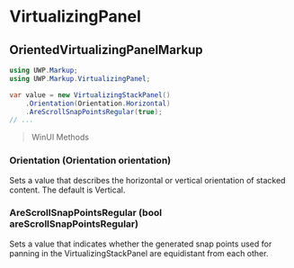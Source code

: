 # VirtualizingPanel
## OrientedVirtualizingPanelMarkup

```csharp
using UWP.Markup;
using UWP.Markup.VirtualizingPanel;

var value = new VirtualizingStackPanel()
    .Orientation(Orientation.Horizontal)
    .AreScrollSnapPointsRegular(true);
// ...
```

> WinUI Methods
### Orientation (Orientation orientation)
Sets a value that describes the horizontal or vertical orientation of stacked content. The default is Vertical.

### AreScrollSnapPointsRegular (bool areScrollSnapPointsRegular)
Sets a value that indicates whether the generated snap points used for panning in the VirtualizingStackPanel are equidistant from each other.
